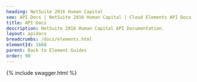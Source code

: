 ```yaml
---
heading: NetSuite 2016 Human Capital
seo: API Docs | NetSuite 2016 Human Capital | Cloud Elements API Docs
title: API Docs
description: NetSuite 2016 Human Capital API Documentation.
layout: apidocs
breadcrumbs: /docs/elements.html
elementId: 1688
parent: Back to Element Guides
order: 90
---
```


{% include swagger.html %}
